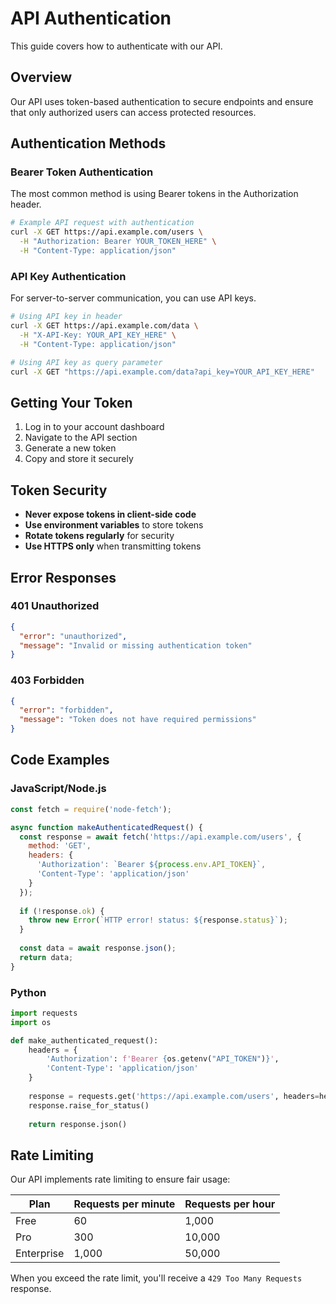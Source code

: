 # API Authentication

This guide covers how to authenticate with our API.

## Overview

Our API uses token-based authentication to secure endpoints and ensure that only authorized users can access protected resources.

## Authentication Methods

### Bearer Token Authentication

The most common method is using Bearer tokens in the Authorization header.

```bash
# Example API request with authentication
curl -X GET https://api.example.com/users \
  -H "Authorization: Bearer YOUR_TOKEN_HERE" \
  -H "Content-Type: application/json"
```

### API Key Authentication

For server-to-server communication, you can use API keys.

```bash
# Using API key in header
curl -X GET https://api.example.com/data \
  -H "X-API-Key: YOUR_API_KEY_HERE" \
  -H "Content-Type: application/json"

# Using API key as query parameter
curl -X GET "https://api.example.com/data?api_key=YOUR_API_KEY_HERE"
```

## Getting Your Token

1. Log in to your account dashboard
2. Navigate to the API section
3. Generate a new token
4. Copy and store it securely

## Token Security

- **Never expose tokens in client-side code**
- **Use environment variables** to store tokens
- **Rotate tokens regularly** for security
- **Use HTTPS only** when transmitting tokens

## Error Responses

### 401 Unauthorized

```json
{
  "error": "unauthorized",
  "message": "Invalid or missing authentication token"
}
```

### 403 Forbidden

```json
{
  "error": "forbidden", 
  "message": "Token does not have required permissions"
}
```

## Code Examples

### JavaScript/Node.js

```javascript
const fetch = require('node-fetch');

async function makeAuthenticatedRequest() {
  const response = await fetch('https://api.example.com/users', {
    method: 'GET',
    headers: {
      'Authorization': `Bearer ${process.env.API_TOKEN}`,
      'Content-Type': 'application/json'
    }
  });
  
  if (!response.ok) {
    throw new Error(`HTTP error! status: ${response.status}`);
  }
  
  const data = await response.json();
  return data;
}
```

### Python

```python
import requests
import os

def make_authenticated_request():
    headers = {
        'Authorization': f'Bearer {os.getenv("API_TOKEN")}',
        'Content-Type': 'application/json'
    }
    
    response = requests.get('https://api.example.com/users', headers=headers)
    response.raise_for_status()
    
    return response.json()
```

## Rate Limiting

Our API implements rate limiting to ensure fair usage:

| Plan | Requests per minute | Requests per hour |
|------|-------------------|------------------|
| Free | 60 | 1,000 |
| Pro | 300 | 10,000 |
| Enterprise | 1,000 | 50,000 |

When you exceed the rate limit, you'll receive a `429 Too Many Requests` response.
